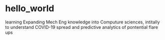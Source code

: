 # hello_world
learning 
Expanding Mech Eng knowledge into Computure sciences, intitally to understand COVID-19 spread and predictive analytics of pontential flare ups

